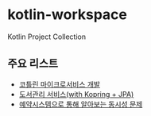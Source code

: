 # kotlin-workspace
Kotlin Project Collection

## 주요 리스트
- [코틀린 마이크로서비스 개발](https://github.com/jincrates/kotlin-workspace/tree/main/microservices-kotlin)
- [도서관리 서비스(with Kopring + JPA)](https://github.com/jincrates/kotlin-workspace/tree/main/book-manager-kotlin#readme)
- [예약시스템으로 통해 알아보는 동시성 문제](https://github.com/jincrates/kotlin-workspace/tree/main/concurrency-problems)


